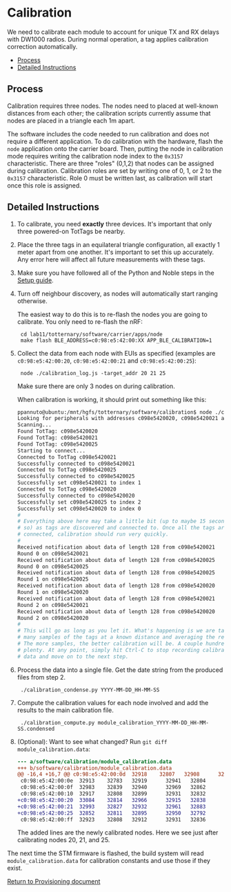 Calibration
===========

We need to calibrate each module to account for unique TX and RX delays with
DW1000 radios. During normal operation, a tag applies calibration correction
automatically.

<!-- npm i -g markdown-toc; markdown-toc -i README.md -->

<!-- toc -->

- [Process](#process)
- [Detailed Instructions](#detailed-instructions)

<!-- tocstop -->

Process
-------

Calibration requires three nodes. The nodes need to placed at
well-known distances from each other; the calibration scripts currently
assume that nodes are placed in a triangle each 1m apart.

The software includes the code needed to run calibration and does not require a
different application. To do calibration with the hardware, flash the `node`
application onto the carrier board. Then, putting the node in calibration mode
requires writing the calibration node index to the `0x3157` characteristic.
There are three "roles" (0,1,2) that nodes can be assigned during calibration.
Calibration roles are set by writing one of 0, 1, or 2 to the `0x3157`
characteristic. Role 0 must be written last, as calibration will start once
this role is assigned.


Detailed Instructions
---------------------

1. To calibrate, you need **exactly** three devices. It's important that only
   three powered-on TotTags be nearby.

1. Place the three tags in an equilateral triangle configuration, all exactly 1
   meter apart from one another. It's important to set this up accurately. Any
   error here will affect all future measurements with these tags.

1. Make sure you have followed all of the Python and Noble steps in the
   [Setup guide](../../doc/Setup#getting-python).

1. Turn off neighbour discovery, as nodes will automatically start ranging
   otherwise.

   The easiest way to do this is to re-flash the nodes you are going to
   calibrate. You only need to re-flash the nRF:

        cd lab11/totternary/software/carrier/apps/node
        make flash BLE_ADDRESS=c0:98:e5:42:00:XX APP_BLE_CALIBRATION=1

1. Collect the data from each node with EUIs as specified (examples are
   `c0:98:e5:42:00:20`, `c0:98:e5:42:00:21` and `c0:98:e5:42:00:25`):

        node ./calibration_log.js -target_addr 20 21 25

    Make sure there are only 3 nodes on during calibration.

    When calibration is working, it should print out something like this:


    ```bash
    ppannuto@ubuntu:/mnt/hgfs/totternary/software/calibration$ node ./calibration_log.js -target_addr 20 21 25
    Looking for peripherals with addresses c098e5420020, c098e5420021 and c098e5420025
    Scanning...
    Found TotTag: c098e5420020
    Found TotTag: c098e5420021
    Found TotTag: c098e5420025
    Starting to connect...
    Connected to TotTag c098e5420021
    Successfully connected to c098e5420021
    Connected to TotTag c098e5420025
    Successfully connected to c098e5420025
    Successfully set c098e5420021 to index 1
    Connected to TotTag c098e5420020
    Successfully connected to c098e5420020
    Successfully set c098e5420025 to index 2
    Successfully set c098e5420020 to index 0
    #
    # Everything above here may take a little bit (up to maybe 15 seconds or
    # so) as tags are discovered and connected to. Once all the tags are
    # connected, calibration should run very quickly.
    #
    Received notification about data of length 128 from c098e5420021
    Round 0 on c098e5420021
    Received notification about data of length 128 from c098e5420025
    Round 0 on c098e5420025
    Received notification about data of length 128 from c098e5420025
    Round 1 on c098e5420025
    Received notification about data of length 128 from c098e5420020
    Round 1 on c098e5420020
    Received notification about data of length 128 from c098e5420021
    Round 2 on c098e5420021
    Received notification about data of length 128 from c098e5420020
    Round 2 on c098e5420020
    #
    # This will go as long as you let it. What's happening is we are taking
    # many samples of the tags at a known distance and averaging the result.
    # The more samples, the better calibration will be. A couple hundred is
    # plenty. At any point, simply hit Ctrl-C to stop recording calibration
    # data and move on to the next step.
    ```

1. Process the data into a single file. Get the date string from the produced
   files from step 2.

        ./calibration_condense.py YYYY-MM-DD_HH-MM-SS

1. Compute the calibration values for each node involved and add the results to
   the main calibration file.

        ./calibration_compute.py module_calibration_YYYY-MM-DD_HH-MM-SS.condensed

1. (Optional): Want to see what changed? Run `git diff module_calibration.data`:

    ```diff
    --- a/software/calibration/module_calibration.data
    +++ b/software/calibration/module_calibration.data
    @@ -16,4 +16,7 @@ c0:98:e5:42:00:0d  32918    32807   32908      32918   32827      32921     3289
     c0:98:e5:42:00:0e  32913    32783   32919      32941   32804      32902     32914   32804   32900
     c0:98:e5:42:00:0f  32983    32839   32940      32969   32862      32903     32945   32813   32915
     c0:98:e5:42:00:10  32917    32808   32899      32931   32832      32929     32919   32803   32905
    +c0:98:e5:42:00:20  33084    32814   32966      32915   32838      32888     32933   32830   32919
    +c0:98:e5:42:00:21  32993    32827   32932      32961   32883      33022     32963   32829   32925
    +c0:98:e5:42:00:25  32852    32811   32895      32950   32792      32894     32860   32778   32880
     c0:98:e5:42:00:ff  32923    32808   32912      32931   32836      32917     32914   32809   32906
    ```

    The added lines are the newly calibrated nodes. Here we see just after
    calibrating nodes 20, 21, and 25.


The next time the STM firmware is flashed, the build system will read
`module_calibration.data` for calibration constants and use those if they
exist.

[Return to Provisioning document](../../doc/Provisioning#Calibration)

